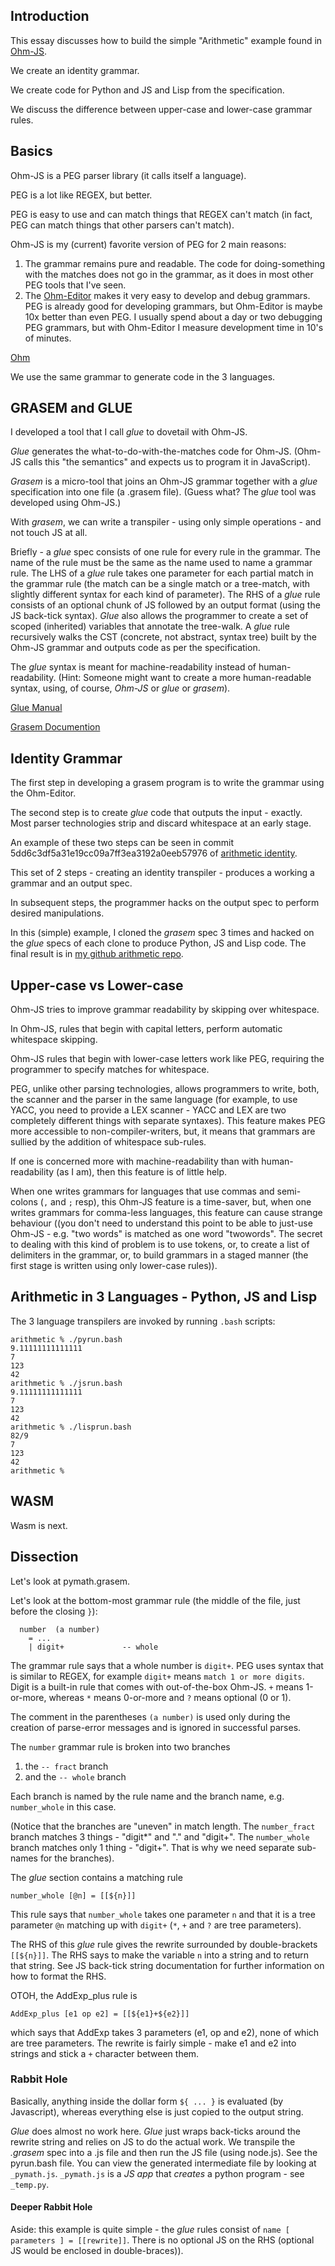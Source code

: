 
## Introduction
This essay discusses how to build the simple "Arithmetic" example found in 
[Ohm-JS](https://github.com/harc/ohm/tree/master/examples/math).

We create an identity grammar.

We create code for Python and JS and Lisp from the specification.

We discuss the difference between upper-case and lower-case grammar rules.
## Basics
Ohm-JS is a PEG parser library (it calls itself a language).

PEG is a lot like REGEX, but better.  

PEG is easy to use and can match things that REGEX can't match (in fact, PEG can match things that other parsers can't match).

Ohm-JS is my (current) favorite version of PEG for 2 main reasons:

1. The grammar remains pure and readable.  The code for doing-something with the matches does not go in the grammar, as it does in most other PEG tools that I've seen.
2. The [Ohm-Editor](https://ohmlang.github.io/editor/) makes it very easy to develop and debug grammars.  PEG is already good for developing grammars, but Ohm-Editor is maybe 10x better than even PEG.  I usually spend about a day or two debugging PEG grammars, but with Ohm-Editor I measure development time in 10's of minutes.

[Ohm](https://github.com/harc/ohm)

We use the same grammar to generate code in the 3 languages.

## GRASEM and GLUE
I developed a tool that I call _glue_ to dovetail with Ohm-JS.

_Glue_ generates the what-to-do-with-the-matches code for Ohm-JS.  (Ohm-JS calls this "the semantics" and expects us to program it in JavaScript).

_Grasem_ is a micro-tool that joins an Ohm-JS grammar together with a _glue_ specification into one file (a .grasem file).  (Guess what?  The _glue_ tool was developed using Ohm-JS.)

With _grasem_, we can write a transpiler - using only simple operations - and not touch JS at all.

Briefly - a _glue_ spec consists of one rule for every rule in the grammar.  The name of the rule must be the same as the name used to name a grammar rule.  The LHS of a _glue_ rule takes one parameter for each partial match in the grammar rule (the match can be a single match or a tree-match, with slightly different syntax for each kind of parameter).  The RHS of a _glue_ rule consists of an optional chunk of JS followed by an output format (using the JS back-tick syntax).  _Glue_ also allows the programmer to create a set of scoped (inherited) variables that annotate the tree-walk.  A _glue_ rule recursively walks the CST (concrete, not abstract, syntax tree) built by the Ohm-JS grammar and outputs code as per the specification.

The _glue_ syntax is meant for machine-readability instead of human-readability.  (Hint: Someone might want to create a more human-readable syntax, using, of course, _Ohm-JS_ or _glue_ or _grasem_).

[Glue Manual](https://guitarvydas.github.io/2021/04/11/Glue-Tool.html)

[Grasem Documention](https://guitarvydas.github.io/2021/04/11/Grasem.html)
## Identity Grammar
The first step in developing a grasem program is to write the grammar using the Ohm-Editor.

The second step is to create _glue_ code that outputs the input - exactly.  Most parser technologies strip and discard whitespace at an early stage.

An example of these two steps can be seen in commit 5dd6c3df5a31e19cc09a7ff3ea3192a0eeb57976 of [arithmetic identity](https://github.com/guitarvydas/arithmetic).

This set of 2 steps - creating an identity transpiler - produces a working a grammar and an output spec.

In subsequent steps, the programmer hacks on the output spec to perform desired manipulations.

In this (simple) example, I cloned the _grasem_ spec 3 times and hacked on the _glue_ specs of each clone to produce Python, JS and Lisp code.  The final result is in [my github arithmetic repo](https://github.com/guitarvydas/arithmetic).
## Upper-case vs Lower-case
Ohm-JS tries to improve grammar readability by skipping over whitespace.

In Ohm-JS, rules that begin with capital letters, perform automatic whitespace skipping.

Ohm-JS rules that begin with lower-case letters work like PEG, requiring the programmer to specify matches for whitespace.

PEG, unlike other parsing technologies, allows programmers to write, both, the scanner and the parser in the same language (for example, to use YACC, you need to provide a LEX scanner - YACC and LEX are two completely different things with separate syntaxes).  This feature makes PEG more accessible to non-compiler-writers, but, it means that grammars are sullied by the addition of whitespace sub-rules.

If one is concerned more with machine-readability than with human-readability (as I am), then this feature is of little help.

When one writes grammars for languages that use commas and semi-colons (`,` and `;` resp), this Ohm-JS feature is a time-saver, but, when one writes grammars for comma-less languages, this feature can cause strange behaviour ((you don't need to understand this point to be able to just-use Ohm-JS - e.g. "two words" is matched as one word "twowords".  The secret to dealing with this kind of problem is to use tokens, or, to create a list of delimiters in the grammar, or, to build grammars in a staged manner (the first stage is written using only lower-case rules)).

## Arithmetic in 3 Languages - Python, JS and Lisp
The 3 language transpilers are invoked by running `.bash` scripts:
```
arithmetic % ./pyrun.bash 
9.11111111111111
7
123
42
arithmetic % ./jsrun.bash
9.11111111111111
7
123
42
arithmetic % ./lisprun.bash
82/9
7
123
42
arithmetic % 
```

## WASM
Wasm is next.

## Dissection
Let's look at pymath.grasem.

Let's look at the bottom-most grammar rule (the middle of the file, just before the closing `}`):
```
  number  (a number)
    = ...
    | digit+             -- whole
```

The grammar rule says that a whole number is `digit+`.  PEG uses syntax that is similar to REGEX, for example `digit+` means `match 1 or more digits`.  Digit is a built-in rule that comes with out-of-the-box Ohm-JS.  `+` means 1-or-more, whereas `*` means 0-or-more and `?` means optional (0 or 1).  

The comment in the parentheses `(a number)` is used only during the creation of parse-error messages and is ignored in successful parses.

The `number` grammar rule is broken into two branches
1. the `-- fract` branch
2. and the `-- whole` branch

Each branch is named by the rule name and the branch name, e.g. `number_whole` in this case.

(Notice that the branches are "uneven" in match length.  The `number_fract` branch matches 3 things - "digit*" and "." and "digit+".  The `number_whole` branch matches only 1 thing - "digit+".  That is why we need separate sub-names for the branches).

The _glue_ section contains a matching rule
```
number_whole [@n] = [[${n}]]
```

This rule says that `number_whole` takes one parameter `n` and that it is a tree parameter `@n` matching up with `digit+` (`*`, `+` and `?` are tree parameters).

The RHS of this _glue_ rule gives the rewrite surrounded by double-brackets
`[[${n}]]`.  The RHS says to make the variable `n` into a string and to return that string.  See JS back-tick string documentation for further information on how to format the RHS.

OTOH, the AddExp_plus rule is
```
AddExp_plus [e1 op e2] = [[${e1}+${e2}]]
```
which says that AddExp takes 3 parameters (e1, op and e2), none of which are tree parameters.  The rewrite is fairly simple - make e1 and e2 into strings and stick a `+` character between them.  

### Rabbit Hole
Basically, anything inside the dollar form `${ ... }` is evaluated (by Javascript), whereas everything else is just copied to the output string.

_Glue_ does almost no work here.  _Glue_ just wraps back-ticks around the rewrite string and relies on JS to do the actual work.  We transpile the _.grasem_ spec into a .js file and then run the JS file (using node.js).  See the pyrun.bash file.  You can view the generated intermediate file by looking at `_pymath.js`.  `_pymath.js` is a _JS app_ that _creates_ a python program - see `_temp.py`.

#### Deeper Rabbit Hole
Aside: this example is quite simple - the _glue_ rules consist of `name [ parameters ] = [[rewrite]]`.  There is no optional JS on the RHS (optional JS would be enclosed in double-braces)).





<script src="https://utteranc.es/client.js" 
        repo="guitarvydas/guitarvydas.github.io" 
        issue-term="pathname" 
        theme="github-light" 
        crossorigin="anonymous" 
        async> 
</script> 
